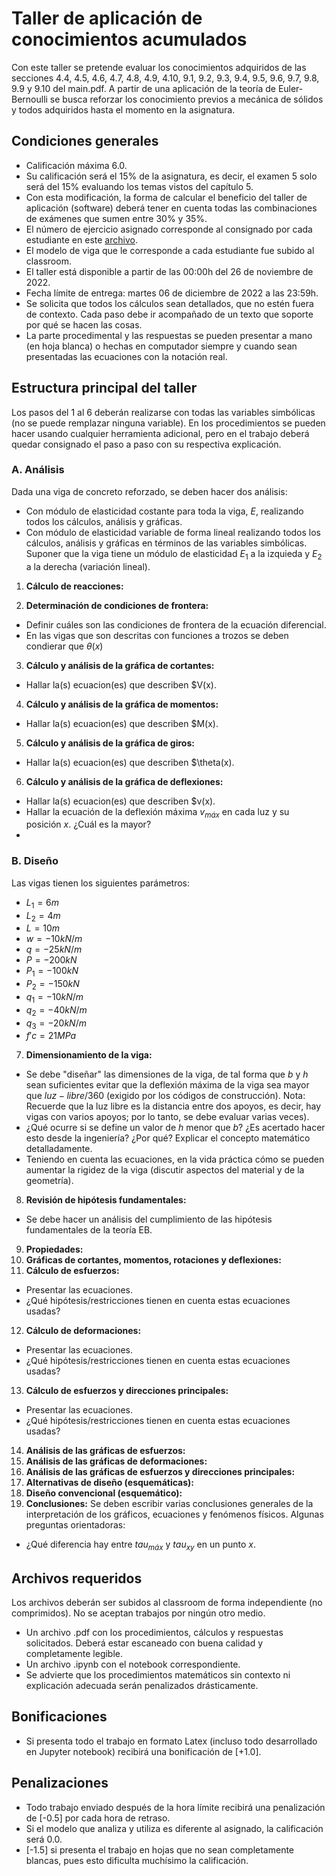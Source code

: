 # Taller de aplicación de conocimientos acumulados

Con este taller se pretende evaluar los conocimientos adquiridos de las secciones 4.4, 4.5, 4.6, 4.7, 4.8, 4.9, 4.10, 9.1, 9.2, 9.3, 9.4, 9.5, 9.6, 9.7, 9.8, 9.9 y 9.10 del main.pdf. A partir de una aplicación de la teoría de Euler-Bernoulli se busca reforzar los conocimiento previos a mecánica de sólidos y todos adquiridos hasta el momento en la asignatura.

## Condiciones generales

- Calificación máxima 6.0.
- Su calificación será el 15% de la asignatura, es decir, el examen 5 solo será del 15% evaluando los temas vistos del capítulo 5.
- Con esta modificación, la forma de calcular el beneficio del taller de aplicación (software) deberá tener en cuenta todas las combinaciones de exámenes que sumen entre 30% y 35%.
- El número de ejercicio asignado corresponde al consignado por cada estudiante en este [archivo](https://docs.google.com/spreadsheets/d/10dXXVYqDi_RnkPKeYG-pzM-5e6u3kO7PCjtUGvMa34c/edit#gid=0).
- El modelo de viga que le corresponde a cada estudiante fue subido al classroom.
- El taller está disponible a partir de las 00:00h del 26 de noviembre de 2022.
- Fecha límite de entrega: martes 06 de diciembre de 2022 a las 23:59h.
- Se solicita que todos los cálculos sean detallados, que no estén fuera de contexto. Cada paso debe ir acompañado de un texto que soporte por qué se hacen las cosas.
- La parte procedimental y las respuestas se pueden presentar a mano (en hoja blanca) o hechas en computador siempre y cuando sean presentadas las ecuaciones con la notación real.

## Estructura principal del taller
Los pasos del 1 al 6 deberán realizarse con todas las variables simbólicas (no se puede remplazar ninguna variable). En los procedimientos se pueden hacer usando cualquier herramienta adicional, pero en el trabajo deberá quedar consignado el paso a paso con su respectiva explicación.

### A. Análisis
Dada una viga de concreto reforzado, se deben hacer dos análisis:
- Con módulo de elasticidad costante para toda la viga, $E$, realizando todos los cálculos, análisis y gráficas.
- Con módulo de elasticidad variable de forma lineal realizando todos los cálculos, análisis y gráficas en términos de las variables simbólicas. Suponer que la viga tiene un módulo de elasticidad $E_1$ a la izquieda y $E_2$ a la derecha (variación lineal).
1. **Cálculo de reacciones:**

2. **Determinación de condiciones de frontera:**
- Definir cuáles son las condiciones de frontera de la ecuación diferencial.
- En las vigas que son descritas con funciones a trozos se deben condierar que $\theta(x)$
3. **Cálculo y análisis de la gráfica de cortantes:**
- Hallar la(s) ecuacion(es) que describen $V(x).
4. **Cálculo y análisis de la gráfica de momentos:**
- Hallar la(s) ecuacion(es) que describen $M(x).
5. **Cálculo y análisis de la gráfica de giros:**
- Hallar la(s) ecuacion(es) que describen $\theta(x).
6. **Cálculo y análisis de la gráfica de deflexiones:**
- Hallar la(s) ecuacion(es) que describen $v(x).
- Hallar la ecuación de la deflexión máxima $v_{máx}$ en cada luz y su posición $x$. ¿Cuál es la mayor?
- 
### B. Diseño
Las vigas tienen los siguientes parámetros:
- $L_1=6m$
- $L_2=4m$
- $L=10m$
- $w=-10kN/m$
- $q=-25kN/m$
- $P=- 200kN$
- $P_1 = -100kN$
- $P_2 = - 150kN$
- $q_1=-10kN/m$
- $q_2=-40kN/m$
- $q_3=-20kN/m$
- $f'c=21MPa$
7. **Dimensionamiento de la viga:**
- Se debe "diseñar" las dimensiones de la viga, de tal forma que $b$ y $h$ sean suficientes evitar que la deflexión máxima de la viga sea mayor que $luz-libre/360$ (exigido por los códigos de construcción). Nota: Recuerde que la luz libre es la distancia entre dos apoyos, es decir, hay vigas con varios apoyos; por lo tanto, se debe evaluar varias veces).
- ¿Qué ocurre si se define un valor de $h$ menor que $b$? ¿Es acertado hacer esto desde la ingeniería? ¿Por qué? Explicar el concepto matemático detalladamente.
- Teniendo en cuenta las ecuaciones, en la vida práctica cómo se pueden aumentar la rigidez de la viga (discutir aspectos del material y de la geometría).
8. **Revisión de hipótesis fundamentales:**
- Se debe hacer un análisis del cumplimiento de las hipótesis fundamentales de la teoría EB.
9. **Propiedades:**
10. **Gráficas de cortantes, momentos, rotaciones y deflexiones:**
11. **Cálculo de esfuerzos:**
- Presentar las ecuaciones.
- ¿Qué hipótesis/restricciones tienen en cuenta estas ecuaciones usadas? 
12. **Cálculo de deformaciones:**
- Presentar las ecuaciones.
- ¿Qué hipótesis/restricciones tienen en cuenta estas ecuaciones usadas? 
13. **Cálculo de esfuerzos y direcciones principales:**
- Presentar las ecuaciones.
- ¿Qué hipótesis/restricciones tienen en cuenta estas ecuaciones usadas? 
14. **Análisis de las gráficas de esfuerzos:**
15. **Análisis de las gráficas de deformaciones:**
16. **Análisis de las gráficas de esfuerzos y direcciones principales:**
17. **Alternativas de diseño (esquemáticas):**
18. **Diseño convencional (esquemático):**
19. **Conclusiones:**
Se deben escribir varias conclusiones generales de la interpretación de los gráficos, ecuaciones y fenómenos físicos. Algunas preguntas orientadoras:
- ¿Qué diferencia hay entre $tau_{máx}$ y $tau_{xy}$ en un punto $x$.

## Archivos requeridos
Los archivos deberán ser subidos al classroom de forma independiente (no comprimidos). No se aceptan trabajos por ningún otro medio.

- Un archivo .pdf con los procedimientos, cálculos y respuestas solicitados. Deberá estar escaneado con buena calidad y completamente legible. 
- Un archivo .ipynb con el notebook correspondiente.
- Se advierte que los procedimientos matemáticos sin contexto ni explicación adecuada serán penalizados drásticamente.

## Bonificaciones
- Si presenta todo el trabajo en formato Latex (incluso todo desarrollado en Jupyter notebook) recibirá una bonificación de [+1.0].

## Penalizaciones
- Todo trabajo enviado después de la hora límite recibirá una penalización de [-0.5] por cada hora de retraso.
- Si el modelo que analiza y utiliza es diferente al asignado, la calificación será 0.0.
- [-1.5] si presenta el trabajo en hojas que no sean completamente blancas, pues esto dificulta muchísimo la calificación.
